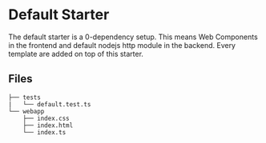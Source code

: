 # Default Starter

The default starter is a 0-dependency setup. This means Web Components in the frontend and default nodejs http module in the backend. Every template are added on top of this starter. 

## Files

```
├── tests
|   └── default.test.ts
└── webapp
    ├── index.css
    ├── index.html
    └── index.ts
```
